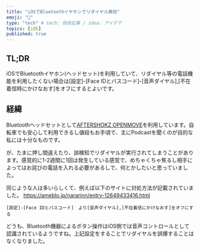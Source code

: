 ```yaml
---
title: "iOSでBluetoothイヤホンでリダイヤル無効"
emoji: "💭"
type: "tech" # tech: 技術記事 / idea: アイデア
topics: [iOS]
published: true
---
```

TL;DR
-----

iOSでBluetoothイヤホン(ヘッドセット)を利用していて、リダイヤル等の電話機能を利用したくない場合は[設定]-[Face IDとパスコード]-[音声ダイヤル],[不在着信時にかけなおす]をオフにするとよいです。

経緯
----

Bluetoothヘッドセットとして[AFTERSHOKZ OPENMOVE](https://aftershokz.jp/products/bone-conduction-headphone-openmove)を利用しています。自転車でも安心して利用できるし値段もお手頃で、主にPodcastを聞くのが目的な私には十分なものです。

が、たまに押し間違えたり、誤検知でリダイヤルが実行されてしまうことがあります。感覚的に1-2週間に1回は発生している感覚で、めちゃくちゃ焦るし相手によってはお詫びの電話を入れる必要があるしで、何とかしたいと思っていました。

同じような人は多いらしくて、例えば以下のサイトに対処方法が記載されていました。
https://ameblo.jp/nararinn/entry-12649433416.html

```text
[設定]-[Face IDとパスコード]　より[音声ダイヤル],[不在着信にかけなおす]をオフにする
```

どうも、Bluetooth機器によるボタン操作はiOS側では音声コントロールとして認識されているようですね。上記設定をすることでリダイヤルを誤爆することはなくなりました。
